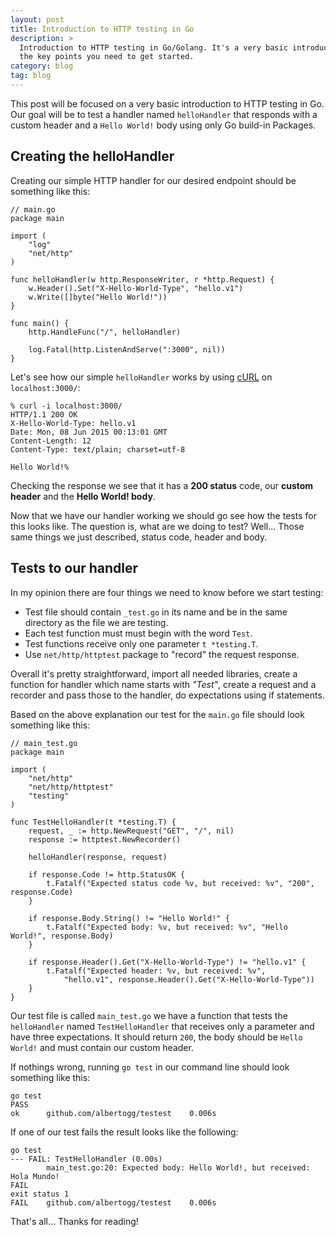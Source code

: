 ```yaml
---
layout: post
title: Introduction to HTTP testing in Go
description: >
  Introduction to HTTP testing in Go/Golang. It's a very basic introduction with
  the key points you need to get started.
category: blog
tag: blog
---
```


This post will be focused on a very basic introduction to HTTP testing in Go.
Our goal will be to test a handler named `helloHandler` that responds with a
custom header and a `Hello World!` body using only Go build-in Packages.

## Creating the helloHandler

Creating our simple HTTP handler for our desired endpoint should be something
like this:

    // main.go
    package main

    import (
        "log"
        "net/http"
    )

    func helloHandler(w http.ResponseWriter, r *http.Request) {
        w.Header().Set("X-Hello-World-Type", "hello.v1")
        w.Write([]byte("Hello World!"))
    }

    func main() {
        http.HandleFunc("/", helloHandler)

        log.Fatal(http.ListenAndServe(":3000", nil))
    }

Let's see how our simple `helloHandler` works by using [cURL][curl] on
`localhost:3000/`:

    % curl -i localhost:3000/
    HTTP/1.1 200 OK
    X-Hello-World-Type: hello.v1
    Date: Mon, 08 Jun 2015 00:13:01 GMT
    Content-Length: 12
    Content-Type: text/plain; charset=utf-8

    Hello World!%

Checking the response we see that it has a **200 status** code, our **custom
header** and the **Hello World! body**.

Now that we have our handler working we should go see how the tests for this
looks like. The question is, what are we doing to test? Well... Those same
things we just described, status code, header and body.

## Tests to our handler

In my opinion there are four things we need to know before we start testing:

- Test file should contain `_test.go` in its name and be in the same directory
  as the file we are testing.
- Each test function must must begin with the word `Test`.
- Test functions receive only one parameter `t *testing.T`.
- Use `net/http/httptest` package to "record" the request response.

Overall it's pretty straightforward, import all needed libraries, create a
function for handler which name starts with *"Test"*, create a request and a
recorder and pass those to the handler, do expectations using if statements.

Based on the above explanation our test for the `main.go` file should look
something like this:

    // main_test.go
    package main

    import (
        "net/http"
        "net/http/httptest"
        "testing"
    )

    func TestHelloHandler(t *testing.T) {
        request, _ := http.NewRequest("GET", "/", nil)
        response := httptest.NewRecorder()

        helloHandler(response, request)

        if response.Code != http.StatusOK {
            t.Fatalf("Expected status code %v, but received: %v", "200", response.Code)
        }

        if response.Body.String() != "Hello World!" {
            t.Fatalf("Expected body: %v, but received: %v", "Hello World!", response.Body)
        }

        if response.Header().Get("X-Hello-World-Type") != "hello.v1" {
            t.Fatalf("Expected header: %v, but received: %v",
                "hello.v1", response.Header().Get("X-Hello-World-Type"))
        }
    }

Our test file is called `main_test.go` we have a function that tests the
`helloHandler` named `TestHelloHandler` that receives only a parameter and have
three expectations. It should return `200`, the body should be `Hello World!`
and must contain our custom header.

If nothings wrong, running `go test` in our command line should look something
like this:

    go test
    PASS
    ok      github.com/albertogg/testest    0.006s

If one of our test fails the result looks like the following:

    go test
    --- FAIL: TestHelloHandler (0.00s)
            main_test.go:20: Expected body: Hello World!, but received: Hola Mundo!
    FAIL
    exit status 1
    FAIL    github.com/albertogg/testest    0.006s

That's all... Thanks for reading!

[curl]: http://curl.haxx.se/
